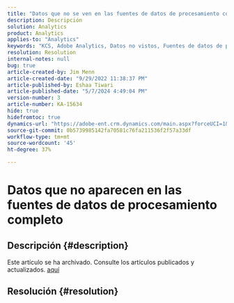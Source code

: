 ```yaml
---
title: "Datos que no se ven en las fuentes de datos de procesamiento completo"
description: Descripción
solution: Analytics
product: Analytics
applies-to: "Analytics"
keywords: "KCS, Adobe Analytics, Datos no vistos, Fuentes de datos de procesamiento completo, prácticas recomendadas"
resolution: Resolution
internal-notes: null
bug: true
article-created-by: Jim Menn
article-created-date: "9/29/2022 11:38:37 PM"
article-published-by: Eshaa Tiwari
article-published-date: "5/7/2024 4:49:04 PM"
version-number: 3
article-number: KA-15634
hide: true
hidefromtoc: true
dynamics-url: "https://adobe-ent.crm.dynamics.com/main.aspx?forceUCI=1&pagetype=entityrecord&etn=knowledgearticle&id=16d995d4-4f40-ed11-9db1-0022480866ad"
source-git-commit: 0b5739985142fa70581c76fa211536f2f57a33df
workflow-type: tm+mt
source-wordcount: '45'
ht-degree: 37%

---
```


# Datos que no aparecen en las fuentes de datos de procesamiento completo

## Descripción {#description}

Este artículo se ha archivado. Consulte los artículos publicados y actualizados. [aquí](https://experienceleague.adobe.com/search.html?lang=es#sort=relevancy)

## Resolución {#resolution}

